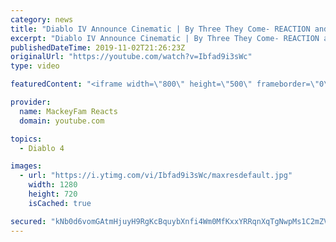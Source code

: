 ```yaml
---
category: news
title: "Diablo IV Announce Cinematic | By Three They Come- REACTION and REVIEW!!!"
excerpt: "Diablo IV Announce Cinematic | By Three They Come- REACTION and REVIEW!!! Support us on Patreon! https://www.patreon.com/MackeyFamReacts Hey!"
publishedDateTime: 2019-11-02T21:26:23Z
originalUrl: "https://youtube.com/watch?v=Ibfad9i3sWc"
type: video

featuredContent: "<iframe width=\"800\" height=\"500\" frameborder=\"0\" src=\"https://www.youtube.com/embed/Ibfad9i3sWc\" allow=\"accelerometer; autoplay; encrypted-media; gyroscope; picture-in-picture\" allowfullscreen></iframe>"

provider:
  name: MackeyFam Reacts
  domain: youtube.com

topics:
  - Diablo 4

images:
  - url: "https://i.ytimg.com/vi/Ibfad9i3sWc/maxresdefault.jpg"
    width: 1280
    height: 720
    isCached: true

secured: "kNb0d6vomGAtmHjuyH9RgKcBquybXnfi4Wm0MfKxxYRRqnXqTgNwpMs1C2mZV6Cxk+cWufxnd1Yrdj+IVCDfNl6x7sFkPoxZcUF3uy2nslh7Mm767nhgYozw6Vb1NudISn157lRDU35OC2eiRjW+mDVf0I5IGtbOnnzjYzq+UiQAs4zE8Egrvm+zUAOFMyLmA7huCkuPpLZi89rQe1Xfj24KKLvt2s045i3XB5ZCEoIvEExhCEEpqP7AcRZ7gHwEuymtTSVSg23tBJqSHGJ50dK835lP8M+VBu+iJ9ckQc9sYBpP2fV8PIL8KuVE42nim2XjBexCLYmyn9q7xEoo6sZZG/iWqb3VyflcrK8whtvOtpRgmrJ2QnzTvVH1Tho+zRiEPrbG6Ypol/K4Uey1M84Z5R4qIfEG7fB26E2Tov1Mf3HVcwDUjP0NeoMJS0qj;OtL47roIWo+DOnf/yHcQ/Q=="
---
```


